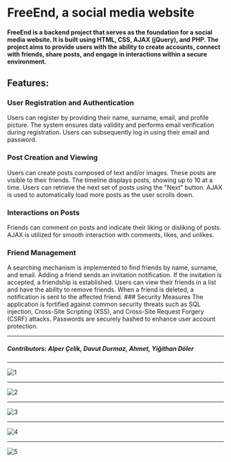 # FreeEnd, a social media website

#### FreeEnd is a backend project that serves as the foundation for a social media website. It is built using HTML, CSS, AJAX (jQuery), and PHP. The project aims to provide users with the ability to create accounts, connect with friends, share posts, and engage in interactions within a secure environment.

## Features:
### User Registration and Authentication
Users can register by providing their name, surname, email, and profile picture. The system ensures data validity and performs email verification during registration. Users can subsequently log in using their email and password.
### Post Creation and Viewing
Users can create posts composed of text and/or images. These posts are visible to their friends. The timeline displays posts, showing up to 10 at a time. Users can retrieve the next set of posts using the "Next" button. AJAX is used to automatically load more posts as the user scrolls down.
### Interactions on Posts
Friends can comment on posts and indicate their liking or disliking of posts. AJAX is utilized for smooth interaction with comments, likes, and unlikes.
### Friend Management
A searching mechanism is implemented to find friends by name, surname, and email. Adding a friend sends an invitation notification. If the invitation is accepted, a friendship is established. Users can view their friends in a list and have the ability to remove friends. When a friend is deleted, a notification is sent to the affected friend.
### Security Measures
The application is fortified against common security threats such as SQL injection, Cross-Site Scripting (XSS), and Cross-Site Request Forgery (CSRF) attacks. Passwords are securely hashed to enhance user account protection.

---
##### Contributors: Alper Çelik, Davut Durmaz, Ahmet, Yiğithan Döler
---
![1](https://github.com/kOOnzTe/FreeEnd/assets/53222156/a55cb608-fe30-4b09-937a-bc48c2fcf443)

---

![2](https://github.com/kOOnzTe/FreeEnd/assets/53222156/ef008d26-7cdf-4d40-a0e9-93f2f3020d27)


---

![3](https://github.com/kOOnzTe/FreeEnd/assets/53222156/071ccf24-2adf-45a3-936f-29f09230aca6)


---

![4](https://github.com/kOOnzTe/FreeEnd/assets/53222156/16dd08c4-5322-424d-bfa2-41a26c847ac9)

---

![5](https://github.com/kOOnzTe/FreeEnd/assets/53222156/009d294d-390f-42b7-9e0e-9d0fb83fffce)
